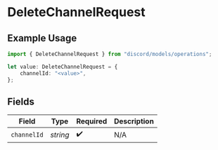 # DeleteChannelRequest

## Example Usage

```typescript
import { DeleteChannelRequest } from "discord/models/operations";

let value: DeleteChannelRequest = {
    channelId: "<value>",
};
```

## Fields

| Field              | Type               | Required           | Description        |
| ------------------ | ------------------ | ------------------ | ------------------ |
| `channelId`        | *string*           | :heavy_check_mark: | N/A                |